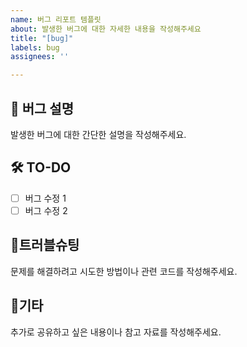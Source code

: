```yaml
---
name: 버그 리포트 템플릿
about: 발생한 버그에 대한 자세한 내용을 작성해주세요
title: "[bug]"
labels: bug
assignees: ''

---
```


## 🐞 버그 설명
발생한 버그에 대한 간단한 설명을 작성해주세요.

## 🛠️ TO-DO
- [ ] 버그 수정 1
- [ ] 버그 수정 2

## 🚀트러블슈팅
문제를 해결하려고 시도한 방법이나 관련 코드를 작성해주세요.

## 🔔기타
추가로 공유하고 싶은 내용이나 참고 자료를 작성해주세요.
